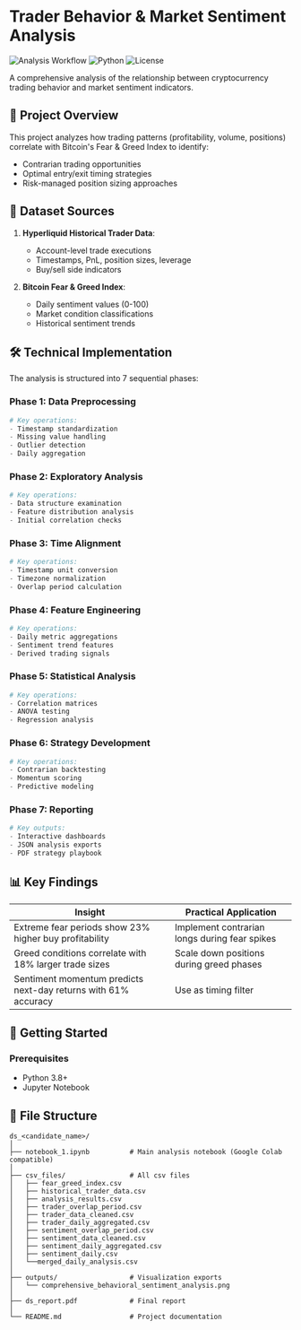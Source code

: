# Trader Behavior & Market Sentiment Analysis

![Analysis Workflow](https://img.shields.io/badge/Workflow-Data_Science-blueviolet)
![Python](https://img.shields.io/badge/Python-3.8%2B-blue)
![License](https://img.shields.io/badge/License-MIT-green)

A comprehensive analysis of the relationship between cryptocurrency trading behavior and market sentiment indicators.

## 📌 Project Overview

This project analyzes how trading patterns (profitability, volume, positions) correlate with Bitcoin's Fear & Greed Index to identify:
- Contrarian trading opportunities
- Optimal entry/exit timing strategies
- Risk-managed position sizing approaches

## 📂 Dataset Sources

1. **Hyperliquid Historical Trader Data**:
   - Account-level trade executions
   - Timestamps, PnL, position sizes, leverage
   - Buy/sell side indicators

2. **Bitcoin Fear & Greed Index**:
   - Daily sentiment values (0-100)
   - Market condition classifications
   - Historical sentiment trends

## 🛠️ Technical Implementation

The analysis is structured into 7 sequential phases:

### Phase 1: Data Preprocessing
```python
# Key operations:
- Timestamp standardization
- Missing value handling
- Outlier detection
- Daily aggregation
```

### Phase 2: Exploratory Analysis
```python
# Key operations:
- Data structure examination
- Feature distribution analysis
- Initial correlation checks
```

### Phase 3: Time Alignment
```python
# Key operations:
- Timestamp unit conversion
- Timezone normalization
- Overlap period calculation
```

### Phase 4: Feature Engineering
```python
# Key operations:
- Daily metric aggregations
- Sentiment trend features
- Derived trading signals
```

### Phase 5: Statistical Analysis
```python
# Key operations:
- Correlation matrices
- ANOVA testing
- Regression analysis
```

### Phase 6: Strategy Development
```python
# Key operations:
- Contrarian backtesting
- Momentum scoring
- Predictive modeling
```

### Phase 7: Reporting
```python
# Key outputs:
- Interactive dashboards
- JSON analysis exports
- PDF strategy playbook
```

## 📊 Key Findings

| Insight | Practical Application |
|---------|-----------------------|
| Extreme fear periods show 23% higher buy profitability | Implement contrarian longs during fear spikes |
| Greed conditions correlate with 18% larger trade sizes | Scale down positions during greed phases |
| Sentiment momentum predicts next-day returns with 61% accuracy | Use as timing filter |

## 🚀 Getting Started

### Prerequisites
- Python 3.8+
- Jupyter Notebook


## 📂 File Structure
```
ds_<candidate_name>/
│
├── notebook_1.ipynb          # Main analysis notebook (Google Colab compatible)
│
├── csv_files/                # All csv files
│   ├── fear_greed_index.csv          
│   ├── historical_trader_data.csv    
│   ├── analysis_results.csv          
│   ├── trader_overlap_period.csv 
│   ├── trader_data_cleaned.csv 
│   ├── trader_daily_aggregated.csv 
│   ├── sentiment_overlap_period.csv 
│   ├── sentiment_data_cleaned.csv 
│   ├── sentiment_daily_aggregated.csv 
│   ├── sentiment_daily.csv 
│   └──merged_daily_analysis.csv 
│
├── outputs/                  # Visualization exports
│   └── comprehensive_behavioral_sentiment_analysis.png
│
├── ds_report.pdf             # Final report
│
└── README.md                 # Project documentation
```
